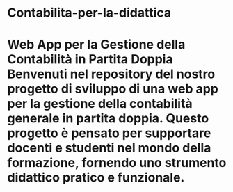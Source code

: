 # Contabilita-per-la-didattica
 # Web App per la Gestione della Contabilità in Partita Doppia  Benvenuti nel repository del nostro progetto di sviluppo di una web app per la gestione della contabilità generale in partita doppia. Questo progetto è pensato per supportare docenti e studenti nel mondo della formazione, fornendo uno strumento didattico pratico e funzionale.
